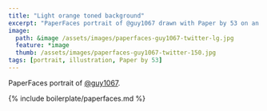 ```yaml
---
title: "Light orange toned background"
excerpt: "PaperFaces portrait of @guy1067 drawn with Paper by 53 on an iPad."
image: 
  path: &image /assets/images/paperfaces-guy1067-twitter-lg.jpg 
  feature: *image
  thumb: /assets/images/paperfaces-guy1067-twitter-150.jpg
tags: [portrait, illustration, Paper by 53]
---
```


PaperFaces portrait of [@guy1067](http://twitter.com/guy1067).

{% include boilerplate/paperfaces.md %}